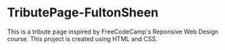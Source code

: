 # TributePage-FultonSheen
This is a tribute page inspired by FreeCodeCamp's Reponsive Web Design course. This project is created using HTML and CSS.
